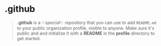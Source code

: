 # .github

>**.github** is a ✨*special*✨ repository that you can use to add `README.md`
>to your public organization profile, visible to anyone. Make sure it's public
>and and initialize it with a **README** in the **profile** directory to get
>started.
